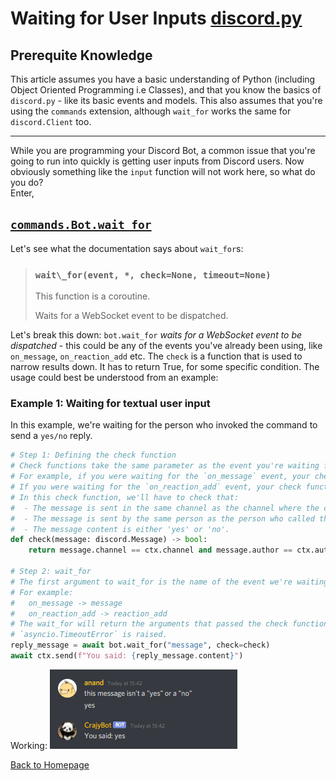# Waiting for User Inputs [discord.py](https://discordpy.readthedocs.io)
## Prerequite Knowledge
This article assumes you have a basic understanding of Python (including Object Oriented Programming i.e Classes), and that you know the basics of `discord.py` - like its basic events and models. This also assumes that you're using the `commands` extension, although `wait_for` works the same for `discord.Client` too.
******

While you are programming your Discord Bot, a common issue that you're going to run into quickly is getting user inputs from Discord users. Now obviously something like the `input` function will not work here, so what do you do?\
Enter,
## [`commands.Bot.wait_for`](https://discordpy.readthedocs.io/en/stable/ext/commands/api.html#discord.ext.commands.Bot.wait_for)
Let's see what the documentation says about `wait_for`s:
> ### `wait\_for(event, *, check=None, timeout=None)`
> This function is a coroutine.
>
> Waits for a WebSocket event to be dispatched.

Let's break this down:
`bot.wait_for` _waits for a WebSocket event to be dispatched_ - this could be any of the events you've already been using, like `on_message`, `on_reaction_add` etc.
The `check` is a function that is used to narrow results down. It has to return True, for some specific condition.
The usage could best be understood from an example: 

### Example 1: Waiting for textual user input
In this example, we're waiting for the person who invoked the command to send a `yes/no` reply.
```py
# Step 1: Defining the check function
# Check functions take the same parameter as the event you're waiting for.
# For example, if you were waiting for the `on_message` event, your check function would be taking a single parameter of `message`.
# If you were waiting for the `on_reaction_add` event, your check function would be taking two parameters, `reaction, user`, and so on.
# In this check function, we'll have to check that:
#  - The message is sent in the same channel as the channel where the command was called 
#  - The message is sent by the same person as the person who called the command
#  - The message content is either 'yes' or 'no'.
def check(message: discord.Message) -> bool:
    return message.channel == ctx.channel and message.author == ctx.author and message.content.lower() in ["yes", "no"]

# Step 2: wait_for
# The first argument to wait_for is the name of the event we're waiting for, without the `on` part.
# For example: 
#   on_message -> message
#   on_reaction_add -> reaction_add
# The wait_for will return the arguments that passed the check function. You can pass in an optional timeout keyword-argument also. When this time is exceeded,
# `asyncio.TimeoutError` is raised.
reply_message = await bot.wait_for("message", check=check)
await ctx.send(f"You said: {reply_message.content}")
```
Working:
![Execution of above code](/images/wait_for_example.png)

[Back to Homepage](https://anand2312.github.io)

